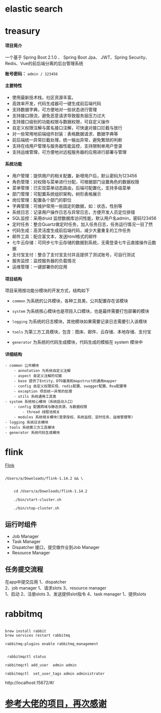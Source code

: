 


# elastic search 


# treasury

#### 项目简介
一个基于 Spring Boot 2.1.0 、 Spring Boot Jpa、 JWT、Spring Security、Redis、Vue的前后端分离的后台管理系统

**账号密码：** `admin / 123456`

#### 主要特性
- 使用最新技术栈，社区资源丰富。
- 高效率开发，代码生成器可一键生成前后端代码
- 支持数据字典，可方便地对一些状态进行管理
- 支持接口限流，避免恶意请求导致服务层压力过大
- 支持接口级别的功能权限与数据权限，可自定义操作
- 自定义权限注解与匿名接口注解，可快速对接口拦截与放行
- 对一些常用地前端组件封装：表格数据请求、数据字典等
- 前后端统一异常拦截处理，统一输出异常，避免繁琐的判断
- 支持在线用户管理与服务器性能监控，支持限制单用户登录
- 支持运维管理，可方便地对远程服务器的应用进行部署与管理

####  系统功能
- 用户管理：提供用户的相关配置，新增用户后，默认密码为123456
- 角色管理：对权限与菜单进行分配，可根据部门设置角色的数据权限
- 菜单管理：已实现菜单动态路由，后端可配置化，支持多级菜单
- 部门管理：可配置系统组织架构，树形表格展示
- 岗位管理：配置各个部门的职位
- 字典管理：可维护常用一些固定的数据，如：状态，性别等
- 系统日志：记录用户操作日志与异常日志，方便开发人员定位排错
- SQL监控：采用druid 监控数据库访问性能，默认用户名admin，密码123456
- 定时任务：整合Quartz做定时任务，加入任务日志，任务运行情况一目了然
- 代码生成：高灵活度生成前后端代码，减少大量重复的工作任务
- 邮件工具：配合富文本，发送html格式的邮件
- 七牛云存储：可同步七牛云存储的数据到系统，无需登录七牛云直接操作云数据
- 支付宝支付：整合了支付宝支付并且提供了测试账号，可自行测试
- 服务监控：监控服务器的负载情况
- 运维管理：一键部署你的应用

#### 项目结构
项目采用按功能分模块的开发方式，结构如下

- `common` 为系统的公共模块，各种工具类，公共配置存在该模块

- `system` 为系统核心模块也是项目入口模块，也是最终需要打包部署的模块

- `logging` 为系统的日志模块，其他模块如果需要记录日志需要引入该模块

- `tools` 为第三方工具模块，包含：图床、邮件、云存储、本地存储、支付宝

- `generator` 为系统的代码生成模块，代码生成的模板在 system 模块中

#### 详细结构

```
- common 公共模块
    - annotation 为系统自定义注解
    - aspect 自定义注解的切面
    - base 提供了Entity、DTO基类和mapstruct的通用mapper
    - config 自定义权限实现、redis配置、swagger配置、Rsa配置等
    - exception 项目统一异常的处理
    - utils 系统通用工具类
- system 系统核心模块（系统启动入口）
	- config 配置跨域与静态资源，与数据权限
	    - thread 线程池相关
	- modules 系统相关模块(登录授权、系统监控、定时任务、运维管理等)
- logging 系统日志模块
- tools 系统第三方工具模块
- generator 系统代码生成模块
```




# flink 
[Flink](https://nightlies.apache.org/flink/flink-docs-release-1.14/zh/docs/dev/table/common/)


```shell

/Users/a/Downloads/flink-1.14.2 && \


	cd /Users/a/Downloads/flink-1.14.2 
	 
	./bin/start-cluster.sh

	./bin/stop-cluster.sh

```
##  运行时组件
- Job Manager
- Task Manager
- Dispatcher  接口，提交做作业到Job Manager
- Resource Manager

## 任务提交流程

在app中提交应用
1、dispatcher  
2、job manager
1、请求slots
3、resource manager  
1、启动
2、注册slots
3、发送提供slot指令
4、task manager
1、提供slots








# rabbitmq

```shell

brew install rabbit
brew services restart rabbitmq

rabbitmq-plugins enable rabbitmq_management
 
 
 rabbitmqctl status
 
rabbitmqctl add_user  admin admin

rabbitmqctl  set_user_tags admin administrator

```

http://localhost:15672/#/




# [参考大佬的项目，再次感谢](https://el-admin.vip)
